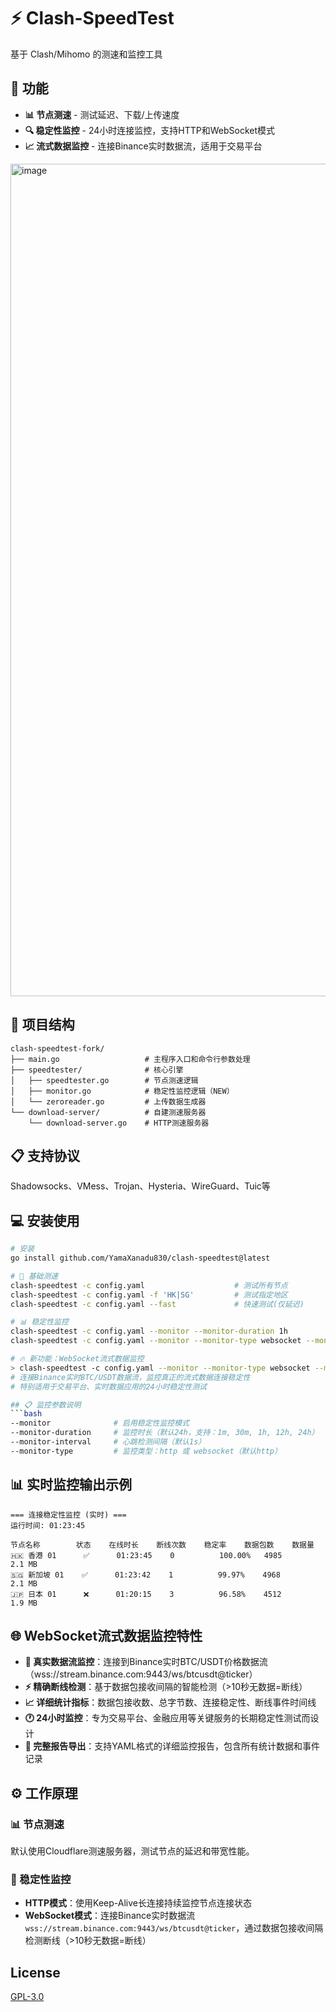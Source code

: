 # ⚡ Clash-SpeedTest

基于 Clash/Mihomo 的测速和监控工具

## 🚀 功能

- **📊 节点测速** - 测试延迟、下载/上传速度  
- **🔍 稳定性监控** - 24小时连接监控，支持HTTP和WebSocket模式
- **📈 流式数据监控** - 连接Binance实时数据流，适用于交易平台

<img width="1332" alt="image" src="https://github.com/user-attachments/assets/fdc47ec5-b626-45a3-a38a-6d88c326c588">

## 📁 项目结构

```
clash-speedtest-fork/
├── main.go                   # 主程序入口和命令行参数处理
├── speedtester/              # 核心引擎
│   ├── speedtester.go        # 节点测速逻辑
│   ├── monitor.go            # 稳定性监控逻辑（NEW）
│   └── zeroreader.go         # 上传数据生成器
└── download-server/          # 自建测速服务器
    └── download-server.go    # HTTP测速服务器
```

## 📋 支持协议
Shadowsocks、VMess、Trojan、Hysteria、WireGuard、Tuic等

## 💻 安装使用

```bash
# 安装
go install github.com/YamaXanadu830/clash-speedtest@latest

# 🚀 基础测速
clash-speedtest -c config.yaml                    # 测试所有节点
clash-speedtest -c config.yaml -f 'HK|SG'         # 测试指定地区
clash-speedtest -c config.yaml --fast             # 快速测试(仅延迟)

# 📊 稳定性监控
clash-speedtest -c config.yaml --monitor --monitor-duration 1h                    # HTTP监控
clash-speedtest -c config.yaml --monitor --monitor-type websocket --monitor-duration 24h  # WebSocket监控

# 🔥 新功能：WebSocket流式数据监控
> clash-speedtest -c config.yaml --monitor --monitor-type websocket --monitor-duration 1h
# 连接Binance实时BTC/USDT数据流，监控真正的流式数据连接稳定性
# 特别适用于交易平台、实时数据应用的24小时稳定性测试

## 📋 监控参数说明
```bash
--monitor              # 启用稳定性监控模式
--monitor-duration     # 监控时长（默认24h，支持：1m, 30m, 1h, 12h, 24h）
--monitor-interval     # 心跳检测间隔（默认1s）
--monitor-type         # 监控类型：http 或 websocket（默认http）
```

## 📊 实时监控输出示例
```
=== 连接稳定性监控 (实时) ===
运行时间: 01:23:45

节点名称        状态    在线时长    断线次数    稳定率    数据包数    数据量
🇭🇰 香港 01      ✅      01:23:45    0          100.00%   4985        2.1 MB
🇸🇬 新加坡 01    ✅      01:23:42    1          99.97%    4968        2.1 MB  
🇯🇵 日本 01      ❌      01:20:15    3          96.58%    4512        1.9 MB
```

## 🌐 WebSocket流式数据监控特性
- **🔴 真实数据流监控**：连接到Binance实时BTC/USDT价格数据流（wss://stream.binance.com:9443/ws/btcusdt@ticker）
- **⚡ 精确断线检测**：基于数据包接收间隔的智能检测（>10秒无数据=断线）
- **📈 详细统计指标**：数据包接收数、总字节数、连接稳定性、断线事件时间线
- **🕐 24小时监控**：专为交易平台、金融应用等关键服务的长期稳定性测试而设计
- **📝 完整报告导出**：支持YAML格式的详细监控报告，包含所有统计数据和事件记录

## ⚙️ 工作原理

### 📊 节点测速
默认使用Cloudflare测速服务器，测试节点的延迟和带宽性能。

### 📡 稳定性监控
- **HTTP模式**：使用Keep-Alive长连接持续监控节点连接状态
- **WebSocket模式**：连接Binance实时数据流 `wss://stream.binance.com:9443/ws/btcusdt@ticker`，通过数据包接收间隔检测断线（>10秒无数据=断线）

## License

[GPL-3.0](LICENSE)

